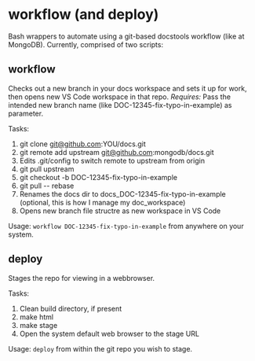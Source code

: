 # workflow (and deploy)
Bash wrappers to automate using a git-based docstools workflow (like at MongoDB). Currently, comprised of two scripts:

## workflow
Checks out a new branch in your docs workspace and sets it up for work, then opens new VS Code workspace in that repo. 
_Requires:_ Pass the intended new branch name (like DOC-12345-fix-typo-in-example) as parameter.

Tasks:
1. git clone git@github.com:YOU/docs.git
2. git remote add upstream git@github.com:mongodb/docs.git
3. Edits .git/config to switch remote to upstream from origin
4. git pull upstream
5. git checkout -b DOC-12345-fix-typo-in-example
6. git pull -- rebase
7. Renames the docs dir to docs_DOC-12345-fix-typo-in-example (optional, this is how I manage my doc_workspace)
8. Opens new branch file structre as new workspace in VS Code

Usage: `workflow DOC-12345-fix-typo-in-example` from anywhere on your system.

## deploy
Stages the repo for viewing in a webbrowser.

Tasks:
1. Clean build directory, if present
2. make html
3. make stage
4. Open the system default web browser to the stage URL

Usage: `deploy` from within the git repo you wish to stage.
